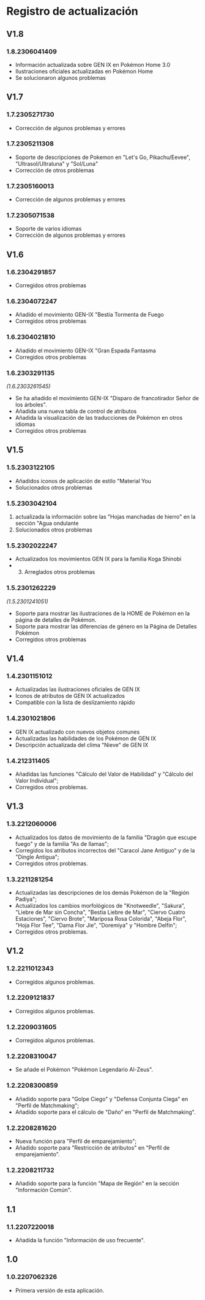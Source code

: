 # Registro de actualización
## V1.8
### 1.8.2306041409
- Información actualizada sobre GEN IX en Pokémon Home 3.0
- Ilustraciones oficiales actualizadas en Pokémon Home
- Se solucionaron algunos problemas
## V1.7
### 1.7.2305271730
- Corrección de algunos problemas y errores
### 1.7.2305211308
- Soporte de descripciones de Pokemon en "Let's Go, Pikachu/Eevee", "Ultrasol/Ultraluna" y "Sol/Luna"
- Corrección de otros problemas
### 1.7.2305160013
- Corrección de algunos problemas y errores
### 1.7.2305071538
- Soporte de varios idiomas
- Corrección de algunos problemas y errores
## V1.6
### 1.6.2304291857
- Corregidos otros problemas
### 1.6.2304072247
- Añadido el movimiento GEN-IX "Bestia Tormenta de Fuego
- Corregidos otros problemas
### 1.6.2304021810
- Añadido el movimiento GEN-IX "Gran Espada Fantasma
- Corregidos otros problemas
### 1.6.2303291135
_(1.6.2303261545)_
- Se ha añadido el movimiento GEN-IX "Disparo de francotirador Señor de los árboles".
- Añadida una nueva tabla de control de atributos
- Añadida la visualización de las traducciones de Pokémon en otros idiomas
- Corregidos otros problemas

## V1.5

### 1.5.2303122105
- Añadidos iconos de aplicación de estilo "Material You
- Solucionados otros problemas

### 1.5.2303042104
1. actualizada la información sobre las "Hojas manchadas de hierro" en la sección "Agua ondulante
2. Solucionados otros problemas
### 1.5.2302022247
- Actualizados los movimientos GEN IX para la familia Koga Shinobi
- 3. Arreglados otros problemas
### 1.5.2301262229
_(1.5.2301241051)_
- Soporte para mostrar las ilustraciones de la HOME de Pokémon en la página de detalles de Pokémon.
- Soporte para mostrar las diferencias de género en la Página de Detalles Pokémon
- Corregidos otros problemas
## V1.4
### 1.4.2301151012
- Actualizadas las ilustraciones oficiales de GEN IX
- Iconos de atributos de GEN IX actualizados
- Compatible con la lista de deslizamiento rápido
### 1.4.2301021806
- GEN IX actualizado con nuevos objetos comunes
- Actualizadas las habilidades de los Pokémon de GEN IX
- Descripción actualizada del clima "Nieve" de GEN IX
### 1.4.212311405
- Añadidas las funciones "Cálculo del Valor de Habilidad" y "Cálculo del Valor Individual";
- Corregidos otros problemas.
## V1.3
### 1.3.2212060006
- Actualizados los datos de movimiento de la familia "Dragón que escupe fuego" y de la familia "As de llamas";
- Corregidos los atributos incorrectos del "Caracol Jane Antiguo" y de la "Dingle Antigua";
- Corregidos otros problemas.
### 1.3.2211281254
- Actualizadas las descripciones de los demás Pokémon de la "Región Padiya";
- Actualizados los cambios morfológicos de "Knotweedle", "Sakura", "Liebre de Mar sin Concha", "Bestia Liebre de Mar", "Ciervo Cuatro Estaciones", "Ciervo Brote", "Mariposa Rosa Colorida", "Abeja Flor", "Hoja Flor Tee", "Dama Flor Jie", "Doremiya" y "Hombre Delfín";
- Corregidos otros problemas.
## V1.2
### 1.2.2211012343
- Corregidos algunos problemas.
### 1.2.2209121837
- Corregidos algunos problemas.
### 1.2.2209031605
- Corregidos algunos problemas.
### 1.2.2208310047
- Se añade el Pokémon "Pokémon Legendario Al-Zeus".
### 1.2.2208300859
- Añadido soporte para "Golpe Ciego" y "Defensa Conjunta Ciega" en "Perfil de Matchmaking";
- Añadido soporte para el cálculo de "Daño" en "Perfil de Matchmaking".
### 1.2.2208281620 
- Nueva función para "Perfil de emparejamiento";
- Añadido soporte para "Restricción de atributos" en "Perfil de emparejamiento".
### 1.2.2208211732
- Añadido soporte para la función "Mapa de Región" en la sección "Información Común".
## 1.1
### 1.1.2207220018
- Añadida la función "Información de uso frecuente".
## 1.0
### 1.0.2207062326
- Primera versión de esta aplicación.